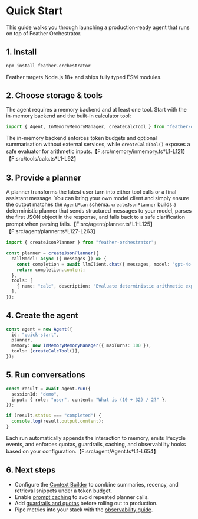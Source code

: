 # Quick Start

This guide walks you through launching a production-ready agent that runs on top of Feather Orchestrator.

## 1. Install

```bash
npm install feather-orchestrator
```

Feather targets Node.js 18+ and ships fully typed ESM modules.

## 2. Choose storage & tools

The agent requires a memory backend and at least one tool. Start with the in-memory backend and the built-in calculator tool:

```typescript
import { Agent, InMemoryMemoryManager, createCalcTool } from "feather-orchestrator";
```

The in-memory backend enforces token budgets and optional summarisation without external services, while `createCalcTool()` exposes a safe evaluator for arithmetic inputs.【F:src/memory/inmemory.ts†L1-L121】【F:src/tools/calc.ts†L1-L92】

## 3. Provide a planner

A planner transforms the latest user turn into either tool calls or a final assistant message. You can bring your own model client and simply ensure the output matches the `AgentPlan` schema. `createJsonPlanner` builds a deterministic planner that sends structured messages to your model, parses the first JSON object in the response, and falls back to a safe clarification prompt when parsing fails.【F:src/agent/planner.ts†L1-L125】【F:src/agent/planner.ts†L127-L263】

```typescript
import { createJsonPlanner } from "feather-orchestrator";

const planner = createJsonPlanner({
  callModel: async ({ messages }) => {
    const completion = await llmClient.chat({ messages, model: "gpt-4o-mini", maxTokens: 512 });
    return completion.content;
  },
  tools: [
    { name: "calc", description: "Evaluate deterministic arithmetic expressions." }
  ],
});
```

## 4. Create the agent

```typescript
const agent = new Agent({
  id: "quick-start",
  planner,
  memory: new InMemoryMemoryManager({ maxTurns: 100 }),
  tools: [createCalcTool()],
});
```

## 5. Run conversations

```typescript
const result = await agent.run({
  sessionId: "demo",
  input: { role: "user", content: "What is (10 + 32) / 2?" },
});

if (result.status === "completed") {
  console.log(result.output.content);
}
```

Each run automatically appends the interaction to memory, emits lifecycle events, and enforces quotas, guardrails, caching, and observability hooks based on your configuration.【F:src/agent/Agent.ts†L1-L654】

## 6. Next steps

- Configure the [Context Builder](./memory.md) to combine summaries, recency, and retrieval snippets under a token budget.
- Enable [prompt caching](./prompt-caching.md) to avoid repeated planner calls.
- Add [guardrails and quotas](./policies-quotas.md) before rolling out to production.
- Pipe metrics into your stack with the [observability guide](./observability.md).
